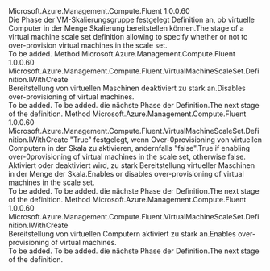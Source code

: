 <Type Name="IWithOverProvision" FullName="Microsoft.Azure.Management.Compute.Fluent.VirtualMachineScaleSet.Definition.IWithOverProvision">
  <TypeSignature Language="C#" Value="public interface IWithOverProvision" />
  <TypeSignature Language="ILAsm" Value=".class public interface auto ansi abstract IWithOverProvision" />
  <TypeSignature Language="DocId" Value="T:Microsoft.Azure.Management.Compute.Fluent.VirtualMachineScaleSet.Definition.IWithOverProvision" />
  <TypeSignature Language="VB.NET" Value="Public Interface IWithOverProvision" />
  <TypeSignature Language="F#" Value="type IWithOverProvision = interface" />
  <AssemblyInfo>
    <AssemblyName>Microsoft.Azure.Management.Compute.Fluent</AssemblyName>
    <AssemblyVersion>1.0.0.60</AssemblyVersion>
  </AssemblyInfo>
  <Interfaces />
  <Docs>
    <summary>
            <span data-ttu-id="1d456-101">Die Phase der VM-Skalierungsgruppe festgelegt Definition an, ob virtuelle Computer in der Menge Skalierung bereitstellen können.</span><span class="sxs-lookup"><span data-stu-id="1d456-101">The stage of a virtual machine scale set definition allowing to specify whether or not to over-provision virtual machines in the scale set.</span></span>
            </summary>
    <remarks>To be added.</remarks>
  </Docs>
  <Members>
    <Member MemberName="WithoutOverProvisioning">
      <MemberSignature Language="C#" Value="public Microsoft.Azure.Management.Compute.Fluent.VirtualMachineScaleSet.Definition.IWithCreate WithoutOverProvisioning ();" />
      <MemberSignature Language="ILAsm" Value=".method public hidebysig newslot virtual instance class Microsoft.Azure.Management.Compute.Fluent.VirtualMachineScaleSet.Definition.IWithCreate WithoutOverProvisioning() cil managed" />
      <MemberSignature Language="DocId" Value="M:Microsoft.Azure.Management.Compute.Fluent.VirtualMachineScaleSet.Definition.IWithOverProvision.WithoutOverProvisioning" />
      <MemberSignature Language="VB.NET" Value="Public Function WithoutOverProvisioning () As IWithCreate" />
      <MemberSignature Language="F#" Value="abstract member WithoutOverProvisioning : unit -&gt; Microsoft.Azure.Management.Compute.Fluent.VirtualMachineScaleSet.Definition.IWithCreate" Usage="iWithOverProvision.WithoutOverProvisioning " />
      <MemberType>Method</MemberType>
      <AssemblyInfo>
        <AssemblyName>Microsoft.Azure.Management.Compute.Fluent</AssemblyName>
        <AssemblyVersion>1.0.0.60</AssemblyVersion>
      </AssemblyInfo>
      <ReturnValue>
        <ReturnType>Microsoft.Azure.Management.Compute.Fluent.VirtualMachineScaleSet.Definition.IWithCreate</ReturnType>
      </ReturnValue>
      <Parameters />
      <Docs>
        <summary>
            <span data-ttu-id="1d456-102">Bereitstellung von virtuellen Maschinen deaktiviert zu stark an.</span><span class="sxs-lookup"><span data-stu-id="1d456-102">Disables over-provisioning of virtual machines.</span></span>
            </summary>
        <returns>To be added.</returns>
        <remarks>To be added.</remarks>
        <return><span data-ttu-id="1d456-103">die nächste Phase der Definition.</span><span class="sxs-lookup"><span data-stu-id="1d456-103">The next stage of the definition.</span></span></return>
      </Docs>
    </Member>
    <Member MemberName="WithOverProvision">
      <MemberSignature Language="C#" Value="public Microsoft.Azure.Management.Compute.Fluent.VirtualMachineScaleSet.Definition.IWithCreate WithOverProvision (bool enabled);" />
      <MemberSignature Language="ILAsm" Value=".method public hidebysig newslot virtual instance class Microsoft.Azure.Management.Compute.Fluent.VirtualMachineScaleSet.Definition.IWithCreate WithOverProvision(bool enabled) cil managed" />
      <MemberSignature Language="DocId" Value="M:Microsoft.Azure.Management.Compute.Fluent.VirtualMachineScaleSet.Definition.IWithOverProvision.WithOverProvision(System.Boolean)" />
      <MemberSignature Language="VB.NET" Value="Public Function WithOverProvision (enabled As Boolean) As IWithCreate" />
      <MemberSignature Language="F#" Value="abstract member WithOverProvision : bool -&gt; Microsoft.Azure.Management.Compute.Fluent.VirtualMachineScaleSet.Definition.IWithCreate" Usage="iWithOverProvision.WithOverProvision enabled" />
      <MemberType>Method</MemberType>
      <AssemblyInfo>
        <AssemblyName>Microsoft.Azure.Management.Compute.Fluent</AssemblyName>
        <AssemblyVersion>1.0.0.60</AssemblyVersion>
      </AssemblyInfo>
      <ReturnValue>
        <ReturnType>Microsoft.Azure.Management.Compute.Fluent.VirtualMachineScaleSet.Definition.IWithCreate</ReturnType>
      </ReturnValue>
      <Parameters>
        <Parameter Name="enabled" Type="System.Boolean" />
      </Parameters>
      <Docs>
        <param name="enabled">
            <span data-ttu-id="1d456-104">"True" festgelegt, wenn Over-0provisioning von virtuellen Computern in der Skala zu aktivieren, andernfalls "false".</span><span class="sxs-lookup"><span data-stu-id="1d456-104">True if enabling over-0provisioning of virtual machines in the scale set, otherwise false.</span></span>
            </param>
        <summary>
            <span data-ttu-id="1d456-105">Aktiviert oder deaktiviert wird, zu stark Bereitstellung virtueller Maschinen in der Menge der Skala.</span><span class="sxs-lookup"><span data-stu-id="1d456-105">Enables or disables over-provisioning of virtual machines in the scale set.</span></span>
            </summary>
        <returns>To be added.</returns>
        <remarks>To be added.</remarks>
        <return><span data-ttu-id="1d456-106">die nächste Phase der Definition.</span><span class="sxs-lookup"><span data-stu-id="1d456-106">The next stage of the definition.</span></span></return>
      </Docs>
    </Member>
    <Member MemberName="WithOverProvisioning">
      <MemberSignature Language="C#" Value="public Microsoft.Azure.Management.Compute.Fluent.VirtualMachineScaleSet.Definition.IWithCreate WithOverProvisioning ();" />
      <MemberSignature Language="ILAsm" Value=".method public hidebysig newslot virtual instance class Microsoft.Azure.Management.Compute.Fluent.VirtualMachineScaleSet.Definition.IWithCreate WithOverProvisioning() cil managed" />
      <MemberSignature Language="DocId" Value="M:Microsoft.Azure.Management.Compute.Fluent.VirtualMachineScaleSet.Definition.IWithOverProvision.WithOverProvisioning" />
      <MemberSignature Language="VB.NET" Value="Public Function WithOverProvisioning () As IWithCreate" />
      <MemberSignature Language="F#" Value="abstract member WithOverProvisioning : unit -&gt; Microsoft.Azure.Management.Compute.Fluent.VirtualMachineScaleSet.Definition.IWithCreate" Usage="iWithOverProvision.WithOverProvisioning " />
      <MemberType>Method</MemberType>
      <AssemblyInfo>
        <AssemblyName>Microsoft.Azure.Management.Compute.Fluent</AssemblyName>
        <AssemblyVersion>1.0.0.60</AssemblyVersion>
      </AssemblyInfo>
      <ReturnValue>
        <ReturnType>Microsoft.Azure.Management.Compute.Fluent.VirtualMachineScaleSet.Definition.IWithCreate</ReturnType>
      </ReturnValue>
      <Parameters />
      <Docs>
        <summary>
            <span data-ttu-id="1d456-107">Bereitstellung von virtuellen Computern aktiviert zu stark an.</span><span class="sxs-lookup"><span data-stu-id="1d456-107">Enables over-provisioning of virtual machines.</span></span>
            </summary>
        <returns>To be added.</returns>
        <remarks>To be added.</remarks>
        <return><span data-ttu-id="1d456-108">die nächste Phase der Definition.</span><span class="sxs-lookup"><span data-stu-id="1d456-108">The next stage of the definition.</span></span></return>
      </Docs>
    </Member>
  </Members>
</Type>